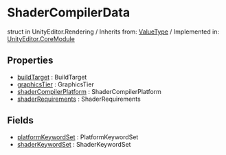 # ShaderCompilerData
struct in UnityEditor.Rendering
 / Inherits from: <a href="https://docs.unity3d.com/6000.2/Documentation/ScriptReference/ValueType.html">ValueType</a> / Implemented in: <a href="https://docs.unity3d.com/6000.2/Documentation/ScriptReference/UnityEditor.CoreModule.html">UnityEditor.CoreModule</a>

## Properties
- <a href="https://docs.unity3d.com/6000.2/Documentation/ScriptReference/ShaderCompilerData-buildTarget.html">buildTarget</a> : BuildTarget
- <a href="https://docs.unity3d.com/6000.2/Documentation/ScriptReference/ShaderCompilerData-graphicsTier.html">graphicsTier</a> : GraphicsTier
- <a href="https://docs.unity3d.com/6000.2/Documentation/ScriptReference/ShaderCompilerData-shaderCompilerPlatform.html">shaderCompilerPlatform</a> : ShaderCompilerPlatform
- <a href="https://docs.unity3d.com/6000.2/Documentation/ScriptReference/ShaderCompilerData-shaderRequirements.html">shaderRequirements</a> : ShaderRequirements

## Fields
- <a href="https://docs.unity3d.com/6000.2/Documentation/ScriptReference/ShaderCompilerData-platformKeywordSet.html">platformKeywordSet</a> : PlatformKeywordSet
- <a href="https://docs.unity3d.com/6000.2/Documentation/ScriptReference/ShaderCompilerData-shaderKeywordSet.html">shaderKeywordSet</a> : ShaderKeywordSet
